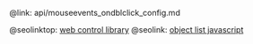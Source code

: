 @link: api/mouseevents_ondblclick_config.md

@seolinktop: [web control library](https://webix.com)
@seolink: [object list javascript](https://webix.com/widget/list/)